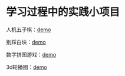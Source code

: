 # 学习过程中的实践小项目

人机五子棋：[demo](https://mxdcz.github.io/projects-study/JS%E4%BA%94%E5%AD%90%E6%A3%8B/index.html)

别踩白块：[demo](https://mxdcz.github.io/projects-study/%E5%88%AB%E8%B8%A9%E7%99%BD%E5%9D%97/index.html)

数字拼图游戏：[demo](https://mxdcz.github.io/projects-study/%E6%95%B0%E5%AD%97%E6%8B%BC%E5%9B%BE%E6%B8%B8%E6%88%8F/index.html)

3d轮播图：[demo](https://mxdcz.github.io/projects-study/3D%E8%BD%AE%E6%92%AD%E5%9B%BE/index.html)

